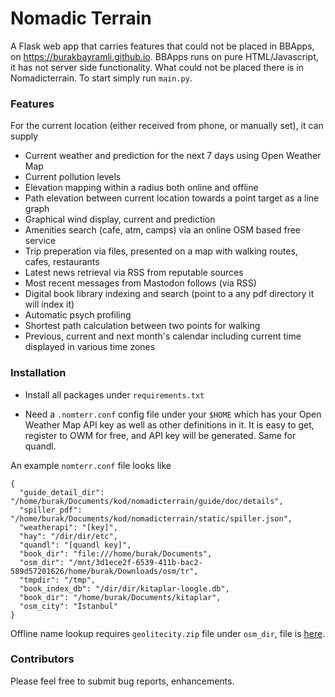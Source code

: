# Nomadic Terrain

A Flask web app that carries features that could not be placed in BBApps, on
https://burakbayramli.github.io. BBApps runs on pure HTML/Javascript, it has
not server side functionality. What could not be placed there is in
Nomadicterrain. To start simply run `main.py`.

### Features

For the current location (either received from phone, or manually set),
it can supply

* Current weather and prediction for the next 7 days using Open Weather Map
* Current pollution levels
* Elevation mapping within a radius both online and offline
* Path elevation between current location towards a point target as a line graph
* Graphical wind display, current and prediction
* Amenities search (cafe, atm, camps) via an online OSM based free service
* Trip preperation via files, presented on a map with walking routes, cafes, restaurants
* Latest news retrieval via RSS from reputable sources
* Most recent messages from Mastodon follows (via RSS)
* Digital book library indexing and search (point to a any pdf directory it will index it)
* Automatic psych profiling
* Shortest path calculation between two points for walking
* Previous, current and next month's calendar including current time
  displayed in various time zones

### Installation

- Install all packages under `requirements.txt`

- Need a `.nomterr.conf` config file under your `$HOME` which has your
  Open Weather Map API key as well as other definitions in it.  It is
  easy to get, register to OWM for free, and API key will be
  generated. Same for quandl.

An example `nomterr.conf` file looks like

```
{
  "guide_detail_dir": "/home/burak/Documents/kod/nomadicterrain/guide/doc/details",
  "spiller_pdf": "/home/burak/Documents/kod/nomadicterrain/static/spiller.json",
  "weatherapi": "[key]",
  "hay": "/dir/dir/etc",
  "quandl": "[quandl key]",
  "book_dir": "file:///home/burak/Documents",
  "osm_dir": "/mnt/3d1ece2f-6539-411b-bac2-589d57201626/home/burak/Downloads/osm/tr",
  "tmpdir": "/tmp",
  "book_index_db": "/dir/dir/kitaplar-loogle.db",
  "book_dir": "/home/burak/Documents/kitaplar",
  "osm_city": "İstanbul"
}
```

Offline name lookup requires `geolitecity.zip` file under `osm_dir`, file is [here](https://drive.google.com/uc?export=view&id=1pkhBQcax7tjtWHdV3E2xOqheJmz__PTw).

### Contributors

Please feel free to submit bug reports, enhancements. 



